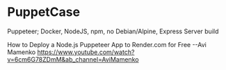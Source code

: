 # PuppetCase
Puppeteer; Docker, NodeJS, npm, no Debian/Alpine, Express Server build

How to Deploy a Node.js Puppeteer App to Render.com for Free  --Avi Mamenko
https://www.youtube.com/watch?v=6cm6G78ZDmM&ab_channel=AviMamenko
